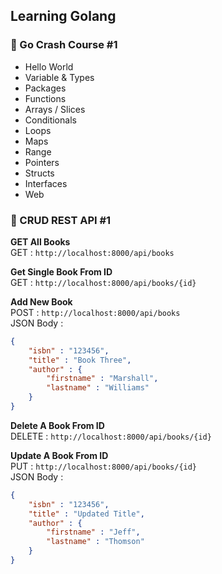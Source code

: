 ## Learning Golang

### 📁 Go Crash Course #1
- Hello World
- Variable & Types
- Packages
- Functions
- Arrays / Slices
- Conditionals
- Loops
- Maps
- Range
- Pointers
- Structs
- Interfaces
- Web

### 📁 CRUD REST API #1

**GET All Books**<br>
GET : `http://localhost:8000/api/books`

**Get Single Book From ID**<br>
GET : `http://localhost:8000/api/books/{id}`

**Add New Book**<br>
POST      : `http://localhost:8000/api/books`<br>
JSON Body : 
```json
{
    "isbn" : "123456",
    "title" : "Book Three",
    "author" : {
        "firstname" : "Marshall",
        "lastname" : "Williams"
    }
}
```
 
**Delete A Book From ID**<br>
DELETE : `http://localhost:8000/api/books/{id}`

**Update A Book From ID**<br>
PUT       : `http://localhost:8000/api/books/{id}`<br>
JSON Body : 
```json
{
    "isbn" : "123456",
    "title" : "Updated Title",
    "author" : {
        "firstname" : "Jeff",
        "lastname" : "Thomson"
    }
}
```
 
 
 
 
